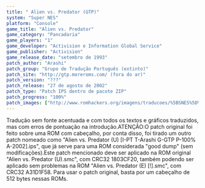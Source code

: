 ```yaml
---
title: " Alien vs. Predator (GTP)"
system: "Super NES"
platform: "Console"
game_title: "Alien vs. Predator"
game_category: "Pancadaria"
game_players: "1"
game_developer: "Activision e Information Global Service"
game_publisher: "Activision"
game_release_date: "setembro de 1993"
patch_author: "Arashi"
patch_group: "Grupo de Tradução Português (extinto)"
patch_site: "http://gtp.moreroms.com/ (fora do ar)"
patch_version: "???"
patch_release: "27 de agosto de 2002"
patch_type: "Patch IPS dentro de pacote ZIP"
patch_progress: "100%"
patch_images: ["http://www.romhackers.org/imagens/traducoes/%5BSNES%5D%20Alien%20vs.%20Predator%20-%20GTP%20-%201.png","http://www.romhackers.org/imagens/traducoes/%5BSNES%5D%20Alien%20vs.%20Predator%20-%20GTP%20-%202.png","http://www.romhackers.org/imagens/traducoes/%5BSNES%5D%20Alien%20vs.%20Predator%20-%20GTP%20-%203.png"]
---
```

Tradução sem fonte acentuada e com todos os textos e gráficos traduzidos, mas com erros de pontuação na introdução.ATENÇÃO:O patch original foi feito sobre uma ROM com cabeçalho, por conta disso, foi tirado um outro patch nomeado como "Alien vs. Predator (U) [I-PT T-Arashi G-GTP P-100% A-2002].ips", que já serve para uma ROM considerada "good dump" (sem modificações).Este patch mencionado deve ser aplicado na ROM original "Alien vs. Predator (U).smc", com CRC32 1803CF20, também podendo ser aplicado sem problemas na ROM "Alien vs. Predator (E) [!].smc", com CRC32 A31D1F58. Para usar o patch original, basta por um cabeçalho de 512 bytes nessas ROMs.